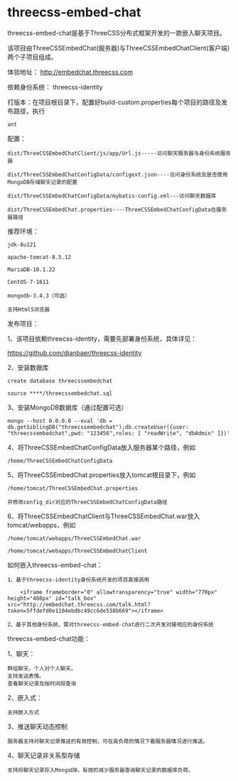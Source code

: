 # threecss-embed-chat

threecss-embed-chat是基于ThreeCSS分布式框架开发的一款嵌入聊天项目。

该项目由ThreeCSSEmbedChat(服务器)与ThreeCSSEmbedChatClient(客户端)两个子项目组成。


体验地址：
http://embedchat.threecss.com


依赖身份系统：
threecss-identity


打版本：在项目根目录下，配置好build-custom.properties每个项目的路径及发布路径，执行

	ant


配置：

	dist/ThreeCSSEmbedChatClient/js/app/Url.js-----访问聊天服务器与身份系统服务器

	dist/ThreeCSSEmbedChatConfigData/configext.json----访问身份系统及是否使用MongoDB存储聊天记录的配置

	dist/ThreeCSSEmbedChatConfigData/mybatis-config.xml---访问聊天数据库

	dist/ThreeCSSEmbedChat.properties----ThreeCSSEmbedChatConfigData在服务器路径


推荐环境：

	jdk-8u121

	apache-tomcat-8.5.12

	MariaDB-10.1.22

	CentOS-7-1611
	
	mongodb-3.4.3（可选）

	支持Html5浏览器


发布项目：

1、该项目依赖threecss-identity，需要先部署身份系统，具体详见：

https://github.com/dianbaer/threecss-identity

2、安装数据库
	
	create database threecssembedchat
	
	source ****/threecssembedchat.sql
	
3、安装MongoDB数据库（通过配置可选）

	mongo --host 0.0.0.0 --eval 'db = db.getSiblingDB("threecssembedchat");db.createUser({user: "threecssembedchat",pwd: "123456",roles: [ "readWrite", "dbAdmin" ]})'

4、将ThreeCSSEmbedChatConfigData放入服务器某个路径，例如
	
	/home/ThreeCSSEmbedChatConfigData

5、将ThreeCSSEmbedChat.properties放入tomcat根目录下，例如
	
	/home/tomcat/ThreeCSSEmbedChat.properties
	
	并修改config_dir对应的ThreeCSSEmbedChatConfigData路径

6、将ThreeCSSEmbedChatClient与ThreeCSSEmbedChat.war放入tomcat/webapps，例如
	
	/home/tomcat/webapps/ThreeCSSEmbedChat.war
	
	/home/tomcat/webapps/ThreeCSSEmbedChatClient

	
如何嵌入threecss-embed-chat：
	
	1、基于threecss-identity身份系统开发的项目直接调用

		<iframe frameborder="0" allowtransparency="true" width="770px" height="480px" id="talk_box" src="http://embedchat.threecss.com/talk.html?token=5ffdefd0e1104ebdbc49cc6de538b669"></iframe>
		
	2、基于其他身份系统，需对threecss-embed-chat进行二次开发对接相应的身份系统


threecss-embed-chat功能：

1、聊天：
	
	群组聊天，个人对个人聊天。
	支持发送表情。
	查看聊天记录及按时间段查询
	
2、嵌入式：
	
	支持嵌入方式
	
3、推送聊天动态控制
	
	服务器支持对聊天记录推送的有效控制，可在高负荷的情况下看服务器情况进行推送。
	
4、聊天记录非关系型存储

	支持将聊天记录存入MongoDB，有效的减少服务器查询聊天记录的数据库负荷。
	
	